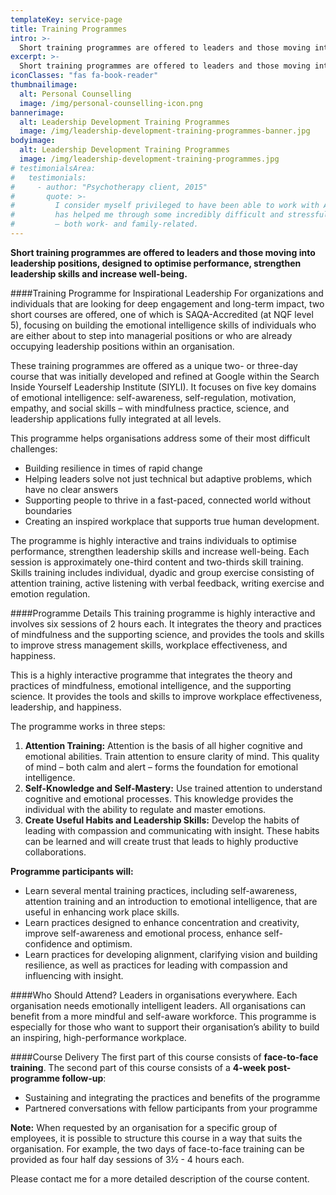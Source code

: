 ```yaml
---
templateKey: service-page
title: Training Programmes
intro: >-
  Short training programmes are offered to leaders and those moving into leadership positions, designed to optimise performance, strengthen leadership skills and increase well-being.
excerpt: >-
  Short training programmes are offered to leaders and those moving into leadership positions, designed to optimise performance, strengthen leadership skills and increase well-being.
iconClasses: "fas fa-book-reader"
thumbnailimage:
  alt: Personal Counselling
  image: /img/personal-counselling-icon.png
bannerimage:
  alt: Leadership Development Training Programmes
  image: /img/leadership-development-training-programmes-banner.jpg
bodyimage:
  alt: Leadership Development Training Programmes
  image: /img/leadership-development-training-programmes.jpg
# testimonialsArea:
#   testimonials:
#     - author: "Psychotherapy client, 2015"
#       quote: >-
#         I consider myself privileged to have been able to work with Alistair. He
#         has helped me through some incredibly difficult and stressful situations
#         – both work- and family-related.
---
```


**Short training programmes are offered to leaders and those moving into leadership positions, designed to optimise performance, strengthen leadership skills and increase well-being.**

<button-wrapper><button-container whereto="/leadership-development/upcoming-courses/#start-content" text="Upcoming Courses"></button-container></button-wrapper>

####Training Programme for Inspirational Leadership
For organizations and individuals that are looking for deep engagement and long-term impact, two short courses are offered, one of which is SAQA-Accredited (at NQF level 5), focusing on building the emotional intelligence skills of individuals who are either about to step into managerial positions or who are already occupying leadership positions within an organisation.

These training programmes are offered as a unique two- or three-day course that was initially developed and refined at Google within the Search Inside Yourself Leadership Institute (SIYLI). It focuses on five key domains of emotional intelligence: self-awareness, self-regulation, motivation, empathy, and social skills – with mindfulness practice, science, and leadership applications fully integrated at all levels.

This programme helps organisations address some of their most difficult challenges:

- Building resilience in times of rapid change
- Helping leaders solve not just technical but adaptive problems, which have no clear answers
- Supporting people to thrive in a fast-paced, connected world without boundaries
- Creating an inspired workplace that supports true human development.

The programme is highly interactive and trains individuals to optimise performance, strengthen leadership skills and increase well-being. Each session is approximately one-third content and two-thirds skill training. Skills training includes individual, dyadic and group exercise consisting of attention training, active listening with verbal feedback, writing exercise and emotion regulation.

####Programme Details
This training programme is highly interactive and involves six sessions of 2 hours each. It integrates the theory and practices of mindfulness and the supporting science, and provides the tools and skills to improve stress management skills, workplace effectiveness, and happiness.

This is a highly interactive programme that integrates the theory and practices of mindfulness, emotional intelligence, and the supporting science. It provides the tools and skills to improve workplace effectiveness, leadership, and happiness.

The programme works in three steps:

1. **Attention Training:** Attention is the basis of all higher cognitive and emotional abilities. Train attention to ensure clarity of mind. This quality of mind – both calm and alert – forms the foundation for emotional intelligence.
2. **Self-Knowledge and Self-Mastery:** Use trained attention to understand cognitive and emotional processes. This knowledge provides the individual with the ability to regulate and master emotions.
3. **Create Useful Habits and Leadership Skills:** Develop the habits of leading with compassion and communicating with insight. These habits can be learned and will create trust that leads to highly productive collaborations.

**Programme participants will:**

- Learn several mental training practices, including self-awareness, attention training and an introduction to emotional intelligence, that are useful in enhancing work place skills.
- Learn practices designed to enhance concentration and creativity, improve self-awareness and emotional process, enhance self-confidence and optimism.
- Learn practices for developing alignment, clarifying vision and building resilience, as well as practices for leading with compassion and influencing with insight.

####Who Should Attend?
Leaders in organisations everywhere. Each organisation needs emotionally intelligent leaders. All organisations can benefit from a more mindful and self-aware workforce. This programme is especially for those who want to support their organisation’s ability to build an inspiring, high-performance workplace.

####Course Delivery
The first part of this course consists of **face-to-face training**. The second part of this course consists of a **4-week post-programme follow-up**:

- Sustaining and integrating the practices and benefits of the programme
- Partnered conversations with fellow participants from your programme

**Note:** When requested by an organisation for a specific group of employees, it is possible to structure this course in a way that suits the organisation. For example, the two days of face-to-face training can be provided as four half day sessions of 3½ - 4 hours each.

Please <gatsby-link to="/contact/#contact-page">contact me</gatsby-link> for a more detailed description of the course content.
